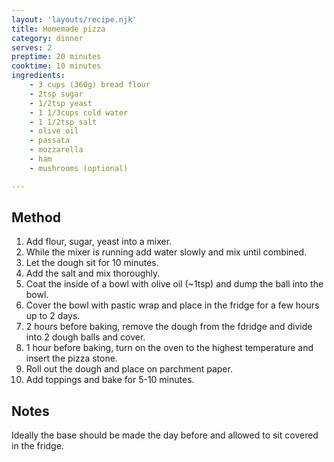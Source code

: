 ```yaml
---
layout: 'layouts/recipe.njk'
title: Homemade pizza
category: dinner
serves: 2
preptime: 20 minutes
cooktime: 10 minutes
ingredients:
    - 3 cups (360g) bread flour
    - 2tsp sugar
    - 1/2tsp yeast
    - 1 1/3cups cold water
    - 1 1/2tsp salt
    - olive oil
    - passata
    - mozzarella
    - ham
    - mushrooms (optional)

---
```


## Method
1. Add flour, sugar, yeast into a mixer.
2. While the mixer is running add water slowly and mix until combined.
3. Let the dough sit for 10 minutes.
4. Add the salt and mix thoroughly.
5. Coat the inside of a bowl with olive oil (~1tsp) and dump the ball into the bowl.
6. Cover the bowl with pastic wrap and place in the fridge for a few hours up to 2 days.
7. 2 hours before baking, remove the dough from the fdridge and divide into 2 dough balls and cover.
8. 1 hour before baking, turn on the oven to the highest temperature and insert the pizza stone.
9. Roll out the dough and place on parchment paper.
10. Add toppings and bake for 5-10 minutes.

## Notes
Ideally the base should be made the day before and allowed to sit covered in the fridge.